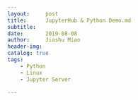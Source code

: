 ```yaml
---
layout:     post
title:      JupyterHub & Python Demo.md
subtitle:     
date:       2019-08-08
author:     Jiashu Miao
header-img: 
catalog: true
tags:
    - Python
    - Linux
    - Jupyter Server
    
---
```

